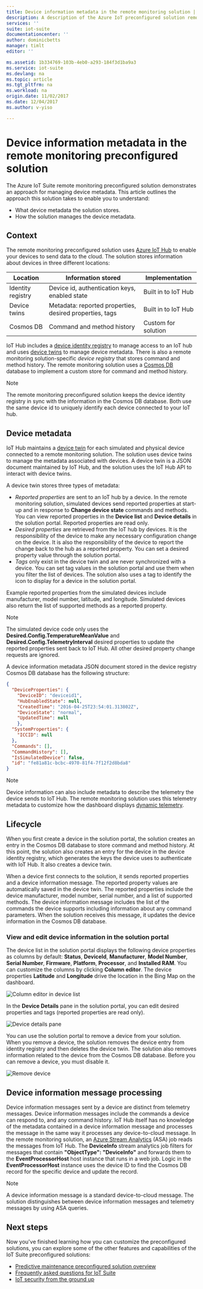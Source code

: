 ```yaml
---
title: Device information metadata in the remote monitoring solution | Microsoft Docs
description: A description of the Azure IoT preconfigured solution remote monitoring and its architecture.
services: ''
suite: iot-suite
documentationcenter: ''
author: dominicbetts
manager: timlt
editor: ''

ms.assetid: 1b334769-103b-4eb0-a293-184f3d1ba9a3
ms.service: iot-suite
ms.devlang: na
ms.topic: article
ms.tgt_pltfrm: na
ms.workload: na
origin.date: 11/02/2017
ms.date: 12/04/2017
ms.author: v-yiso

---
```

# Device information metadata in the remote monitoring preconfigured solution

The Azure IoT Suite remote monitoring preconfigured solution demonstrates an approach for managing device metadata. This article outlines the approach this solution takes to enable you to understand:

* What device metadata the solution stores.
* How the solution manages the device metadata.

## Context

The remote monitoring preconfigured solution uses [Azure IoT Hub][lnk-iot-hub] to enable your devices to send data to the cloud. The solution stores information about devices in three different locations:

| Location | Information stored | Implementation |
| -------- | ------------------ | -------------- |
| Identity registry | Device id, authentication keys, enabled state | Built in to IoT Hub |
| Device twins | Metadata: reported properties, desired properties, tags | Built in to IoT Hub |
| Cosmos DB | Command and method history | Custom for solution |

IoT Hub includes a [device identity registry][lnk-identity-registry] to manage access to an IoT hub and uses [device twins][lnk-device-twin] to manage device metadata. There is also a remote monitoring solution-specific *device registry* that stores command and method history. The remote monitoring solution uses a [Cosmos DB][lnk-docdb] database to implement a custom store for command and method history.

> [!NOTE]
> The remote monitoring preconfigured solution keeps the device identity registry in sync with the information in the Cosmos DB database. Both use the same device id to uniquely identify each device connected to your IoT hub.
>
>

## Device metadata

IoT Hub maintains a [device twin][lnk-device-twin] for each simulated and physical device connected to a remote monitoring solution. The solution uses device twins to manage the metadata associated with devices. A device twin is a JSON document maintained by IoT Hub, and the solution uses the IoT Hub API to interact with device twins.

A device twin stores three types of metadata:

- *Reported properties* are sent to an IoT hub by a device. In the remote monitoring solution, simulated devices send reported properties at start-up and in response to **Change device state** commands and methods. You can view reported properties in the **Device list** and **Device details** in the solution portal. Reported properties are read only.
- *Desired properties* are retrieved from the IoT hub by devices. It is the responsibility of the device to make any necessary configuration change on the device. It is also the responsibility of the device to report the change back to the hub as a reported property. You can set a desired property value through the solution portal.
- *Tags* only exist in the device twin and are never synchronized with a device. You can set tag values in the solution portal and use them when you filter the list of devices. The solution also uses a tag to identify the icon to display for a device in the solution portal.

Example reported properties from the simulated devices include manufacturer, model number, latitude, and longitude. Simulated devices also return the list of supported methods as a reported property.

> [!NOTE]
> The simulated device code only uses the **Desired.Config.TemperatureMeanValue** and **Desired.Config.TelemetryInterval** desired properties to update the reported properties sent back to IoT Hub. All other desired property change requests are ignored.
>
>

A device information metadata JSON document stored in the device registry Cosmos DB database has the following structure:

```json
{
  "DeviceProperties": {
    "DeviceID": "deviceid1",
    "HubEnabledState": null,
    "CreatedTime": "2016-04-25T23:54:01.313802Z",
    "DeviceState": "normal",
    "UpdatedTime": null
    },
  "SystemProperties": {
    "ICCID": null
  },
  "Commands": [],
  "CommandHistory": [],
  "IsSimulatedDevice": false,
  "id": "fe81a81c-bcbc-4970-81f4-7f12f2d8bda8"
}
```

> [!NOTE]
> Device information can also include metadata to describe the telemetry the device sends to IoT Hub. The remote monitoring solution uses this telemetry metadata to customize how the dashboard displays [dynamic telemetry][lnk-dynamic-telemetry].
>
>

## Lifecycle

When you first create a device in the solution portal, the solution creates an entry in the Cosmos DB database to store command and method history. At this point, the solution also creates an entry for the device in the device identity registry, which generates the keys the device uses to authenticate with IoT Hub. It also creates a device twin.

When a device first connects to the solution, it sends reported properties and a device information message. The reported property values are automatically saved in the device twin. The reported properties include the device manufacturer, model number, serial number, and a list of supported methods. The device information message includes the list of the commands the device supports including information about any command parameters. When the solution receives this message, it updates the device information in the Cosmos DB database.

### View and edit device information in the solution portal

The device list in the solution portal displays the following device properties as columns by default: **Status**, **DeviceId**, **Manufacturer**, **Model Number**, **Serial Number**, **Firmware**, **Platform**, **Processor**, and **Installed RAM**. You can customize the columns by clicking **Column editor**. The device properties **Latitude** and **Longitude** drive the location in the Bing Map on the dashboard.

![Column editor in device list][img-device-list]

In the **Device Details** pane in the solution portal, you can edit desired properties and tags (reported properties are read only).

![Device details pane][img-device-edit]

You can use the solution portal to remove a device from your solution. When you remove a device, the solution removes the device entry from identity registry and then deletes the device twin. The solution also removes information related to the device from the Cosmos DB database. Before you can remove a device, you must disable it.

![Remove device][img-device-remove]

## Device information message processing

Device information messages sent by a device are distinct from telemetry messages. Device information messages include the commands a device can respond to, and any command history. IoT Hub itself has no knowledge of the metadata contained in a device information message and processes the message in the same way it processes any device-to-cloud message. In the remote monitoring solution, an [Azure Stream Analytics][lnk-stream-analytics] (ASA) job reads the messages from IoT Hub. The **DeviceInfo** stream analytics job filters for messages that contain **"ObjectType": "DeviceInfo"** and forwards them to the **EventProcessorHost** host instance that runs in a web job. Logic in the **EventProcessorHost** instance uses the device ID to find the Cosmos DB record for the specific device and update the record.

> [!NOTE]
> A device information message is a standard device-to-cloud message. The solution distinguishes between device information messages and telemetry messages by using ASA queries.

## Next steps

Now you've finished learning how you can customize the preconfigured solutions, you can explore some of the other features and capabilities of the IoT Suite preconfigured solutions:

* [Predictive maintenance preconfigured solution overview][lnk-predictive-overview]
* [Frequently asked questions for IoT Suite][lnk-faq]
* [IoT security from the ground up][lnk-security-groundup]

<!-- Images and links -->
[img-device-list]: media/iot-suite-v1-remote-monitoring-device-info/image1.png
[img-device-edit]: media/iot-suite-v1-remote-monitoring-device-info/image2.png
[img-device-remove]: media/iot-suite-v1-remote-monitoring-device-info/image3.png

[lnk-iot-hub]: /iot-hub/
[lnk-identity-registry]: ../iot-hub/iot-hub-devguide-identity-registry.md
[lnk-device-twin]: ../iot-hub/iot-hub-devguide-device-twins.md
[lnk-docdb]: /documentdb/
[lnk-stream-analytics]: /stream-analytics/
[lnk-dynamic-telemetry]: iot-suite-v1-dynamic-telemetry.md

[lnk-predictive-overview]: iot-suite-predictive-overview.md
[lnk-faq]: iot-suite-v1-faq.md
[lnk-security-groundup]: securing-iot-ground-up.md
